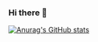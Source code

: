 ### Hi there 👋


[![Anurag's GitHub stats](https://github-readme-stats.vercel.app/api?username=CAN1177)](https://github.com/anuraghazra/github-readme-stats)
